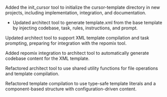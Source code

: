 Added the init_cursor tool to initialize the cursor-template directory in new projects, including implementation, integration, and documentation.

- Updated architect tool to generate template.xml from the base template by injecting codebase, task, rules, instructions, and prompt.

Updated architect tool to support XML template compilation and task prompting, preparing for integration with the repomix tool.

Added repomix integration to architect tool to automatically generate codebase content for the XML template.

Refactored architect tool to use shared utility functions for file operations and template compilation.

Refactored template compilation to use type-safe template literals and a component-based structure with configuration-driven content.
